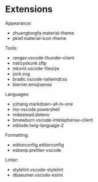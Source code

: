 # Extensions

Appearance:

- zhuangtongfa.material-theme
- pkief.material-icon-theme

Tools:

- rangav.vscode-thunder-client
- natizyskunk.sftp
- mkxml.vscode-filesize
- jock.svg
- bradlc.vscode-tailwindcss
- bierner.emojisense

Languages:

- yzhang.markdown-all-in-one
- ms-vscode.powershell
- mikestead.dotenv
- bmewburn.vscode-intelephense-client
- mblode.twig-language-2

Formatting:

- editorconfig.editorconfig
- esbenp.prettier-vscode

Linter:

- stylelint.vscode-stylelint
- dbaeumer.vscode-eslint
